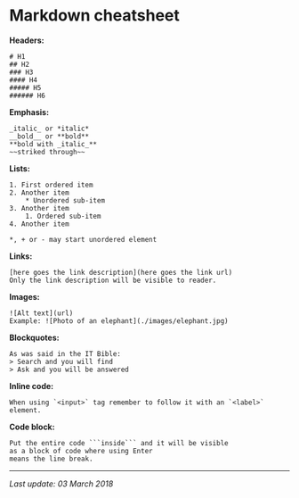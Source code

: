 # Markdown cheatsheet

__Headers:__

```
# H1
## H2
### H3
#### H4
##### H5
###### H6
```
__Emphasis:__

```
_italic_ or *italic*
__bold__ or **bold**
**bold with _italic_**
~~striked through~~
```
__Lists:__

```
1. First ordered item
2. Another item
    * Unordered sub-item
3. Another item
    1. Ordered sub-item
4. Another item

*, + or - may start unordered element
```
__Links:__
```
[here goes the link description](here goes the link url)
Only the link description will be visible to reader.
```
__Images:__
```
![Alt text](url)
Example: ![Photo of an elephant](./images/elephant.jpg)
```
__Blockquotes:__
```
As was said in the IT Bible:
> Search and you will find
> Ask and you will be answered
```
__Inline code:__
```
When using `<input>` tag remember to follow it with an `<label>` element.
```
__Code block:__
```
Put the entire code ```inside``` and it will be visible 
as a block of code where using Enter
means the line break.
```
---
_Last update: 03 March 2018_ 